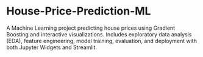 # House-Price-Prediction-ML
A Machine Learning project predicting house prices using Gradient Boosting and interactive visualizations. Includes exploratory data analysis (EDA), feature engineering, model training, evaluation, and deployment with both Jupyter Widgets and Streamlit.

